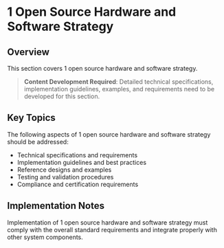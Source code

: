 # 1 Open Source Hardware and Software Strategy

## Overview

This section covers 1 open source hardware and software strategy.

> **Content Development Required**: Detailed technical specifications, implementation guidelines, examples, and requirements need to be developed for this section.

## Key Topics

The following aspects of 1 open source hardware and software strategy should be addressed:

- Technical specifications and requirements
- Implementation guidelines and best practices
- Reference designs and examples
- Testing and validation procedures
- Compliance and certification requirements

## Implementation Notes

Implementation of 1 open source hardware and software strategy must comply with the overall standard requirements and integrate properly with other system components.

